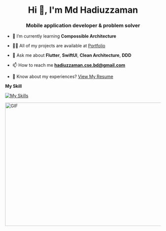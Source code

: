 <h1 align="center">Hi 👋, I'm Md Hadiuzzaman</h1>
<h3 align="center">Mobile application developer & problem solver</h3>

- 🌱 I’m currently learning **Compossible Architecture**

- 👨‍💻 All of my projects are available at [Portfolio](https://md-hadi.web.app/)

- 💬 Ask me about **Flutter**, **SwiftUI**, **Clean Architecture**, **DDD**

- 📫 How to reach me **hadiuzzaman.cse.bd@gmail.com**

- 📄 Know about my experiences? [View My Resume](https://drive.google.com/file/d/1MSi0XZoXStX1TvqP9NUBgbJOKdvaFqpP/view?usp=share_link)

 **My Skill**

[![My Skills](https://skillicons.dev/icons?i=swift,dart,flutter,firebase,python,tensorflow,postman,git,js,react,figma,androidstudio,vscode)](https://www.sandromaglione.com)

<img align="right" alt="GIF" src="https://github.com/abhisheknaiidu/abhisheknaiidu/blob/master/code.gif?raw=true" width="900" height="400" />
  
